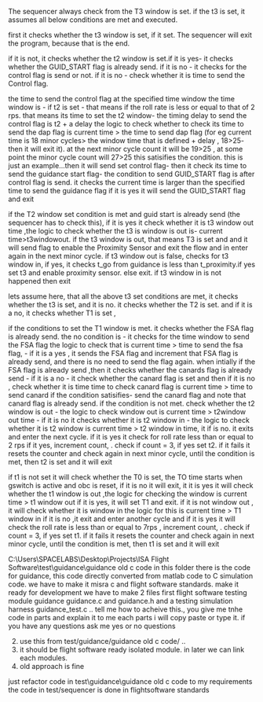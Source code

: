The sequencer always check from the T3 window is set. if the t3 is set, it assumes all below conditions are met and executed.

first it checks whether the t3 window is set, if it set. The sequencer will exit the program, because that is the end.

if it is not, it checks whether the t2 window is set.if it is yes- it checks whether the GUID_START flag is already send. if it is no - it checks for the control flag is send or not. if it is no - check whether it is time to send the Control flag.

the time to send the control flag at the specified time window the time window is - if t2 is set - that means if the roll rate is less or equal to that of 2 rps. that means its time to set the t2 window- the timing delay to send the control flag is t2 + a delay the logic to check whether to check its time to send the dap flag is current time > the time to send dap flag (for eg current time is 18 minor cycles> the window time that is defined + delay , 18>25- then it will exit it). at the next minor cycle count it will be 19>25 , at some point the minor cycle count will 27>25 this satisifies the condition. this is just an example...then it will send set control flag- then it check its time to send the guidance start flag- the condition to send GUID_START flag is after control flag is send. it checks the current time is larger than the specified time to send the guidance flag if it is yes it will send the GUID_START flag and exit

if the T2 window set condition is met and guid start is already send (the sequencer has to check this), if it is yes it check whether it is t3 window out time ,the logic to check whether the t3 is window is out is- current time>t3windowout. if the t3 window is out, that means T3 is set and and it will send flag to enable the Proximity Sensor and exit the flow and in enter again in the next minor cycle. if t3 window out is false, checks for t3 window in, if yes, it checks t_go from guidance is less than t_proximity.if yes set t3 and enable proximity sensor. else exit. if t3 window in is not happened then exit

lets assume here, that all the above t3 set conditions are met, it checks whether the t3 is set, and it is no. it checks whether the T2 is set. and if it is a no, it checks whether T1 is set ,

if the conditions to set the T1 window is met. it checks whether the FSA flag is already send. the no condition is - it checks for the time window to send the FSA flag the logic to check that is current time > time to send the fsa flag, - if it is a yes , it sends the FSA flag and increment that FSA flag is already send, and there is no need to send the flag again. when intially if the FSA flag is already send ,then it checks whether the canards flag is already send - if it is a no - it check whether the canard flag is set and then if it is no , check whether it is time time to check canard flag is current time > time to send canard if the condition satisifies- send the canard flag and note that canard flag is already send. if the condition is not met. check whether the t2 window is out - the logic to check window out is current time > t2window out time - if it is no it checks whether it is t2 window in - the logic to check whether it is t2 window is current time > t2 window in time, it if is no. it exits and enter the next cycle. if it is yes it check for roll rate less than or equal to 2 rps if it yes, increment count, . check if count = 3, if yes set t2. if it fails it resets the counter and check again in next minor cycle, until the condition is met, then t2 is set and it will exit

if t1 is not set it will check whether the T0 is set, the TO time starts when gswitch is active and obc is reset, if it is no it will exit, it it is yes it will check whether the t1 window is out ,the logic for checking the window is current time > t1 window out if it is yes, it will set T1 and exit. if it is not window out , it will check whether it is window in the logic for this is current time > T1 window in if it is no ,it exit and enter another cycle and if it is yes it will check the roll rate is less than or equal to 7rps , increment count, . check if count = 3, if yes set t1. if it fails it resets the counter and check again in next minor cycle, until the condition is met, then t1 is set and it will exit

C:\Users\SPACELABS\Desktop\Projects\ISA Flight Software\test\guidance\guidance old c code in this folder there is the code for guidance, this code directly converted from matlab code to C simulation code. we have to make it misra c and flight software standards. make it ready for development we have to make 2 files first flight software testing module guidance guidance.c and guidance.h and a testing simulation harness guidance_test.c .. tell me how to acheive this., you give me tnhe code in parts and explain it to me each parts i will copy paste or type it. if you have any questions ask me yes or no questions

2. use this from test/guidance/guidance old c code/ ..
3. it should be flight software ready isolated module. in later we can link each modules.
4. old approach is fine

just refactor code in test\guidance\guidance old c code to my requirements the code in test/sequencer is done in flightsoftware standards
